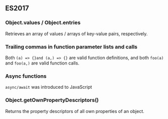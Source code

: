 ## ES2017

### Object.values / Object.entries
Retrieves an array of values / arrays of key-value pairs, respectively.

### Trailing commas in function parameter lists and calls
Both `(a) => {}and (a,) => {}` are valid function definitions, and both `foo(a)` and `foo(a,)` are valid function calls.

### Async functions
`async/await` was introduced to JavaScript

### Object.getOwnPropertyDescriptors()
Returns the property descriptors of all own properties of an object.
